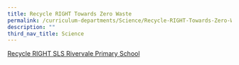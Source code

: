 ```yaml
---
title: Recycle RIGHT Towards Zero Waste
permalink: /curriculum-departments/Science/Recycle-RIGHT-Towards-Zero-Waste/
description: ""
third_nav_title: Science
---
```

[Recycle RIGHT SLS Rivervale Primary School](/files/Curriculum%20Science/Recycle%20RIGHT_SLS_Rivervale%20Pri%20Sch.pdf)